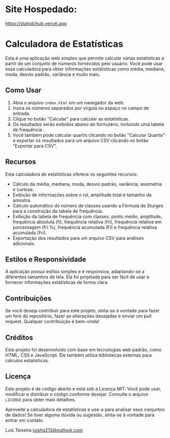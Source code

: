 # Site Hospedado:
  https://statistchub.vercel.app

# Calculadora de Estatísticas

Esta é uma aplicação web simples que permite calcular várias estatísticas a partir de um conjunto de números fornecidos pelo usuário. Você pode usar essa calculadora para obter informações estatísticas como média, mediana, moda, desvio padrão, variância e muito mais.

## Como Usar

1. Abra o arquivo `index.html` em um navegador da web.
2. Insira os números separados por vírgula ou espaço no campo de entrada.
3. Clique no botão "Calcular" para calcular as estatísticas.
4. Os resultados serão exibidos abaixo do formulário, incluindo uma tabela de frequência.
5. Você também pode calcular quartis clicando no botão "Calcular Quartis" e exportar os resultados para um arquivo CSV clicando no botão "Exportar para CSV".

## Recursos

Esta calculadora de estatísticas oferece os seguintes recursos:

- Cálculo da média, mediana, moda, desvio padrão, variância, assimetria e curtose.
- Exibição de informações sobre o rol, amplitude total e tamanho da amostra.
- Cálculo automático do número de classes usando a Fórmula de Sturges para a construção da tabela de frequência.
- Exibição da tabela de frequência com classes, ponto médio, amplitude, frequência absoluta (fi), frequência relativa (fri), frequência relativa em porcentagem (fri %), frequência acumulada (Fi) e frequência relativa acumulada (Fri).
- Exportação dos resultados para um arquivo CSV para análises adicionais.

## Estilos e Responsividade

A aplicação possui estilos simples e é responsiva, adaptando-se a diferentes tamanhos de tela. Ela foi projetada para ser fácil de usar e fornecer informações estatísticas de forma clara.

## Contribuições

Se você deseja contribuir para este projeto, sinta-se à vontade para fazer um fork do repositório, fazer as alterações desejadas e enviar um pull request. Qualquer contribuição é bem-vinda!

## Créditos

Este projeto foi desenvolvido com base em tecnologias web padrão, como HTML, CSS e JavaScript. Ele também utiliza bibliotecas externas para cálculos estatísticos.

## Licença

Este projeto é de código aberto e está sob a Licença MIT. Você pode usar, modificar e distribuir o código conforme desejar. Consulte o arquivo `LICENSE` para obter mais detalhes.

Aproveite a calculadora de estatísticas e use-a para analisar seus conjuntos de dados! Se tiver alguma dúvida ou sugestão, sinta-se à vontade para entrar em contato.

Luís Teixeira
luishg213@outlook.com
